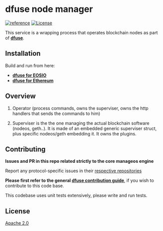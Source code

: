 # dfuse node manager
[![reference](https://img.shields.io/badge/godoc-reference-5272B4.svg?style=flat-square)](https://pkg.go.dev/github.com/dfuse-io/manageos)
[![License](https://img.shields.io/badge/License-Apache%202.0-blue.svg)](https://opensource.org/licenses/Apache-2.0)

This service is a wrapping process that operates blockchain nodes as part of **[dfuse](https://github.com/dfuse-io/dfuse)**.

## Installation

Build and run from here:

* [**dfuse for EOSIO**](https://github.com/dfuse-io/dfuse-eosio)
* [**dfuse for Ethereum**](https://github.com/dfuse-io/dfuse-ethereum)

## Overview

1) Operator (process commands, owns the superviser, owns the http handlers that sends the commands to him)

2) Superviser is the the one managing the actual blockchain software (nodeos, geth..). It is made of an embedded generic superviser struct, plus specific nodeos/geth embedding it. It owns the plugins.


## Contributing

**Issues and PR in this repo related strictly to the core manageos engine**

Report any protocol-specific issues in their
[respective repositories](https://github.com/dfuse-io/dfuse#protocols)

**Please first refer to the general
[dfuse contribution guide](https://github.com/dfuse-io/dfuse/blob/master/CONTRIBUTING.md)**,
if you wish to contribute to this code base.

This codebase uses unit tests extensively, please write and run tests.


## License

[Apache 2.0](LICENSE)

